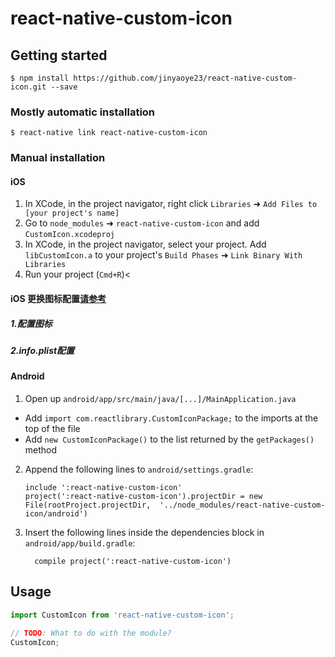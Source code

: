 # react-native-custom-icon

## Getting started

`$ npm install https://github.com/jinyaoye23/react-native-custom-icon.git --save`

### Mostly automatic installation

`$ react-native link react-native-custom-icon`

### Manual installation


#### iOS

1. In XCode, in the project navigator, right click `Libraries` ➜ `Add Files to [your project's name]`
2. Go to `node_modules` ➜ `react-native-custom-icon` and add `CustomIcon.xcodeproj`
3. In XCode, in the project navigator, select your project. Add `libCustomIcon.a` to your project's `Build Phases` ➜ `Link Binary With Libraries`
4. Run your project (`Cmd+R`)<

#### iOS 更换图标配置[请参考](https://juejin.im/post/59395f9761ff4b006c6c204e)
##### 1.配置图标

##### 2.info.plist配置


#### Android

1. Open up `android/app/src/main/java/[...]/MainApplication.java`
  - Add `import com.reactlibrary.CustomIconPackage;` to the imports at the top of the file
  - Add `new CustomIconPackage()` to the list returned by the `getPackages()` method
2. Append the following lines to `android/settings.gradle`:
  	```
  	include ':react-native-custom-icon'
  	project(':react-native-custom-icon').projectDir = new File(rootProject.projectDir, 	'../node_modules/react-native-custom-icon/android')
  	```
3. Insert the following lines inside the dependencies block in `android/app/build.gradle`:
  	```
      compile project(':react-native-custom-icon')
  	```


## Usage
```javascript
import CustomIcon from 'react-native-custom-icon';

// TODO: What to do with the module?
CustomIcon;
```
